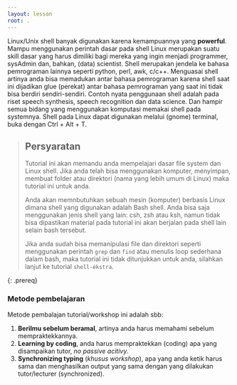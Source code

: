 ```yaml
---
layout: lesson
root: .
---
```


Linux/Unix shell banyak digunakan karena kemampuannya yang **powerful**. Mampu menggunakan perintah dasar pada shell Linux merupakan suatu skill dasar yang harus dimiliki bagi mereka yang ingin menjadi programmer, sysAdmin dan, bahkan, (data) scientist. Shell merupakan jendela ke bahasa pemrograman lainnya seperti python, perl, awk, c/c++. Menguasai shell artinya anda bisa memadukan antar bahasa pemrograman karena shell saat ini dijadikan glue (perekat) antar bahasa pemrograman yang saat ini tidak bisa berdiri sendiri-sendiri. Contoh nyata penggunaan shell adalah pada riset speech synthesis, speech recognition dan data science. Dan hampir semua bidang yang menggunakan komputasi memakai shell pada systemnya. Shell pada Linux dapat digunakan melalui (gnome) terminal, buka dengan Ctrl + Alt + T.

> ## Persyaratan
>
> Tutorial ini akan memandu anda mempelajari dasar file system dan Linux shell.
> Jika anda telah bisa menggunakan komputer, menyimpan, membuat folder atau direktori (nama yang lebih umum di Linux)
> maka tutorial ini untuk anda.
> 
> Anda akan memnbutuhkan sebuah mesin (komputer) berbasis Linux dimana shell yang digunakan adalah Bash shell.
> Anda bisa saja menggunakan jenis shell yang lain: csh, zsh atau ksh, namun tidak
> bisa dipastikan material pada tutorial ini akan berjalan pada shell lain selain bash tersebut.
>
> Jika anda sudah bisa memanipulasi file dan direktori seperti menggunakan perintah `grep` dan `find`
> atau menulis loop sederhana dalam bash, maka tutorial ini tidak ditunjukkan untuk anda,
> silahkan lanjut ke tutorial `shell-ekstra`.
>
{: .prereq}

### Metode pembelajaran 
Metode pembalajan tutorial/workshop ini adalah sbb: 
1. **Berilmu sebelum beramal**, artinya anda harus memahami sebelum mempraktekkannya.
2. **Learning by coding**, anda harus mempraktekkan (coding) apa yang disampaikan tutor, *no passive acitivy*.
3. **Synchronizing typing** (*khusus workshop*), apa yang anda ketik harus sama dan menghasilkan output yang sama dengan yang dilakukan tutor/lecturer (synchronized). 
